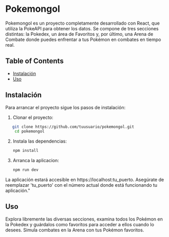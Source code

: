 # Pokemongol

Pokemongol es un proyecto completamente desarrollado con React, que utiliza la PokeAPI para obtener los datos. Se compone de tres secciones distintas: la Pokedex, un área de Favoritos y, por último, una Arena de Combate donde puedes enfrentar a tus Pokémon en combates en tiempo real.

## Table of Contents
- [Instalación](#instalacion)
- [Uso](#uso)


## Instalación

Para arrancar el proyecto sigue los pasos de instalación:


1. Clonar el proyecto:

```bash
   git clone https://github.com/tuusuario/pokemongol.git
    cd pokemongol
```

2. Instala las dependencias:

     ```bash
     npm install
    ```


3. Arranca la aplicacion: 

    ```bash
    npm run dev
    ```
La aplicación estará accesible en https://localhost:tu_puerto. Asegúrate de reemplazar 'tu_puerto' con el número actual donde está funcionando tu aplicación."

## Uso

Explora libremente las diversas secciones, examina todos los Pokémon en la Pokedex y guárdalos como favoritos para acceder a ellos cuando lo desees. Simula combates en la Arena con tus Pokémon favoritos.


